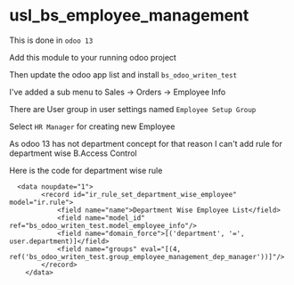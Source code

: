 # usl_bs_employee_management


This is done in `odoo 13`

Add this module to your running odoo project

Then update the odoo app list and install `bs_odoo_writen_test`

I've added a sub menu to Sales -> Orders -> Employee Info

There are User group in user settings named `Employee Setup Group`

Select `HR Manager` for creating new Employee

As odoo 13 has not department concept for that reason I can't add rule for department wise B.Access Control

Here is the code for department wise rule
```    
  <data noupdate="1">
        <record id="ir_rule_set_department_wise_employee" model="ir.rule">
            <field name="name">Department Wise Employee List</field>
            <field name="model_id" ref="bs_odoo_writen_test.model_employee_info"/>
            <field name="domain_force">[('department', '=', user.department)]</field>
            <field name="groups" eval="[(4, ref('bs_odoo_writen_test.group_employee_management_dep_manager'))]"/>
        </record>
    </data>
    
